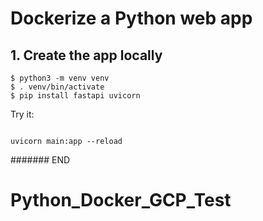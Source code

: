 # Dockerize a Python web app

## 1. Create the app locally 

```console
$ python3 -m venv venv
$ . venv/bin/activate
$ pip install fastapi uvicorn
```

Try it:

```console

uvicorn main:app --reload
```




####### END
# Python_Docker_GCP_Test
